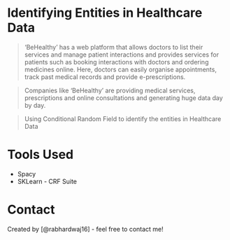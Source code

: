# Identifying Entities in Healthcare Data

> ‘BeHealthy’ has a web platform that allows doctors to list their services and manage patient interactions and provides services for patients such as booking interactions with doctors and ordering medicines online. Here, doctors can easily organise appointments, track past medical records and provide e-prescriptions.

> Companies like ‘BeHealthy’ are providing medical services, prescriptions and online consultations and generating huge data day by day.

> Using Conditional Random Field to identify the entities in Healthcare Data

# Tools Used

- Spacy
- SKLearn - CRF Suite

# Contact

Created by [@rabhardwaj16] - feel free to contact me!
